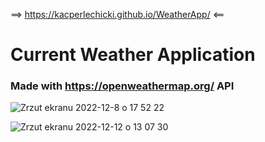 ==> https://kacperlechicki.github.io/WeatherApp/ <==

# Current Weather Application
### Made with https://openweathermap.org/ API
![Zrzut ekranu 2022-12-8 o 17 52 22](https://user-images.githubusercontent.com/118530164/206515433-29f35ffb-b583-40b8-9c9c-5091858aac02.png)

![Zrzut ekranu 2022-12-12 o 13 07 30](https://user-images.githubusercontent.com/118530164/207041305-3c7e84ef-5039-4410-83a6-30a7c23d878b.png)
